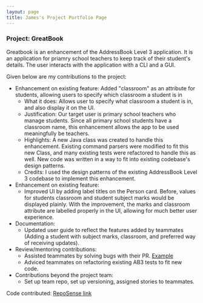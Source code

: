 ```yaml
---
layout: page
title: James's Project Portfolio Page
---
```


### Project: GreatBook

Greatbook is an enhancement of the AddressBook Level 3 application. It is an application for priamry school
teachers to keep track of their student's details. The user interacts with the application with a CLI and a GUI.

Given below are my contributions to the project:

- Enhancement on existing feature: Added "classroom" as an attribute for students, allowing users to specify which classroom a student is in
  - What it does: Allows user to specify what classroom a student is in, and also display it on the UI.
  - Justification: Our target user is primary school teachers who manage students. Since all primary school students have a classroom name, this enhancement allows the app to be used meaningfully be teachers.
  - Highlights: A new Java class was created to handle this enhancement. Existing command parsers were modified to fit this new Class, and many existing tests were refactored to handle this as well. New code was written in a way to fit into existing codebase's design patterns.
  - Credits: I used the design patterns of the existing AddressBook Level 3 codebase to implement this enhancement.
- Enhancement on existing feature:
  - Improved UI by adding label titles on the Person card. Before, values for students classroom and student subject marks would be displayed plainly. With the improvement, the marks and classroom attribute are labelled properly in the UI, allowing for much better user experience.
- Documentation: 
  - Updated user guide to reflect the features added by teammates (Adding a student with subject marks, classroom, and preferred way of receiving updates).
- Review/mentoring contributions: 
  - Assisted teammates by solving bugs with their PR. [Example](https://github.com/AY2122S2-TIC4002-F18-2/tp2/pull/23)
  - Adviced teammates on refactoring existing AB3 tests to fit new code.
- Contributions beyond the project team:
  - Set up team repo, set up versioning, assigned stories to teammates. 

Code contributed: [RepoSense link](https://nus-tic4002-ay2122s2.github.io/tp-dashboard/?search=&sort=groupTitle&sortWithin=title&timeframe=commit&mergegroup=&groupSelect=groupByRepos&breakdown=true&checkedFileTypes=docs~functional-code~test-code~other&since=2022-02-11&tabOpen=true&tabType=authorship&tabAuthor=sohwkjames&tabRepo=AY2122S2-TIC4002-F18-2%2Ftp2%5Bmaster%5D&authorshipIsMergeGroup=false&authorshipFileTypes=docs~functional-code~test-code~other&authorshipIsBinaryFileTypeChecked=false)

